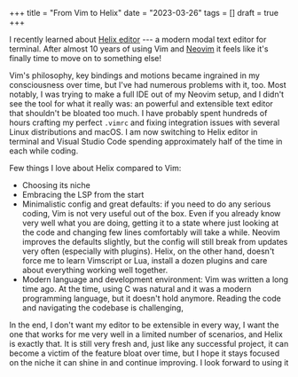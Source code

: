 +++
title = "From Vim to Helix"
date = "2023-03-26"
tags = []
draft = true
+++

I recently learned about [Helix editor](https://helix-editor.com/) --- a modern
modal text editor for terminal. After almost 10 years of using Vim and
[Neovim](https://neovim.io/) it feels like it's finally time to move on to
something else!

Vim's philosophy, key bindings and motions became ingrained in my consciousness
over time, but I've had numerous problems with it, too. Most notably, I was
trying to make a full IDE out of my Neovim setup, and I didn't see the tool for
what it really was: an powerful and extensible text editor that shouldn't be
bloated too much. I have probably spent hundreds of hours crafting my perfect
`.vimrc` and fixing integration issues with several Linux distributions and
macOS. I am now switching to Helix editor in terminal and Visual Studio Code
spending approximately half of the time in each while coding.

Few things I love about Helix compared to Vim:

- Choosing its niche
- Embracing the LSP from the start
- Minimalistic config and great defaults: if you need to do any serious coding,
  Vim is not very useful out of the box. Even if you already know very well what
  you are doing, getting it to a state where just looking at the code and
  changing few lines comfortably will take a while. Neovim improves the defaults
  slightly, but the config will still break from updates very often (especially
  with plugins). Helix, on the other hand, doesn't force me to learn Vimscript
  or Lua, install a dozen plugins and care about everything working well
  together.
- Modern language and development environment: Vim was written a long time ago.
  At the time, using C was natural and it was a modern programming language, but
  it doesn't hold anymore. Reading the code and navigating the codebase is
  challenging,

In the end, I don't want my editor to be extensible in every way, I want the one
that works for me very well in a limited number of scenarios, and Helix is
exactly that. It is still very fresh and, just like any successful project, it
can become a victim of the feature bloat over time, but I hope it stays focused
on the niche it can shine in and continue improving. I look forward to using it
